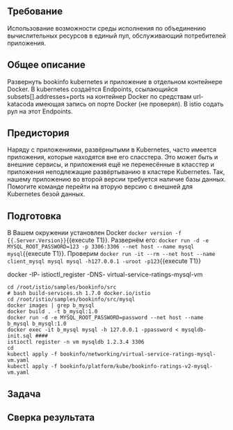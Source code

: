 ## Требование 
Использование возможности среды исполнения по объединению вычислительных ресурсов в единый пул, обслуживающий потребителей приложения. 
## Общее описание 
Развернуть bookinfo kubernetes и приложение в отдельном контейнере Docker. В kubernetes создаётся Endpoints, ссылающийся subsets[].addresses+ports на контейнер Docker по средствам url-katacoda имеющая запись оп порте Docker (не проверял). В istio содать рул на этот Endpoints.
## Предистория
Наряду с приложениями, развёрнытыми в Kubernetes, часто имеется приложения, которые находятся вне его сласстера. Это может быть и внешние сервисы, и приложения ещё не перенесённые в класстер и приложения неподлежащие развёртыванию в кластере Kubernetes. Так, нашему приложению во второй версии требуется наличие базы данных. Помогите команде перейти на вторую версию с внешней для Kubernetes безой данных.
## Подготовка
В Вашем окружении установлен Docker ``docker version -f {{.Server.Version}}``{{execute T1}}. Развернём его: ``docker run -d -e MYSQL_ROOT_PASSWORD=123 -p 3306:3306 --net host --name mysql mysql``{{execute T1}}. Проверим ``docker run -it --rm --net host --name client_mysql mysql mysql -h127.0.0.1 -uroot -p123``{{execute T1}}

docker -IP- istioctl_register -DNS- virtual-service-ratings-mysql-vm
```
cd /root/istio/samples/bookinfo/src
# bash build-services.sh 1.7.0 docker.io/istio
cd /root/istio/samples/bookinfo/src/mysql
docker images | grep b_mysql
docker build . -t b_mysql:1.0
docker run -d -e MYSQL_ROOT_PASSWORD=password --net host --name b_mysql b_mysql:1.0
docker exec -it b_mysql mysql -h 127.0.0.1 -ppassword < mysqldb-init.sql ####
istioctl register -n vm mysqldb 1.2.3.4 3306
cd 
kubectl apply -f bookinfo/networking/virtual-service-ratings-mysql-vm.yaml
kubectl apply -f bookinfo/platform/kube/bookinfo-ratings-v2-mysql-vm.yaml
```
## Задача
## Сверка результата
